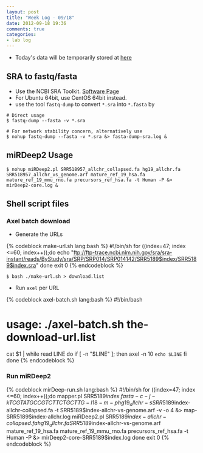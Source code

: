 ```yaml
---
layout: post
title: "Week Log - 09/18"
date: 2012-09-18 19:36
comments: true
categories: 
- lab log
---
```


* Today's data will be temporarily stored at [here](http://liang.ntuphoto.tw/lab-data/fasta/)


## SRA to fastq/fasta

* Use the NCBI SRA Toolkit. [Software Page]
* For Ubuntu 64bit, use CentOS 64bit instead.
* use the tool `fastq-dump` to convert `*.sra` into `*.fasta` by

```
# Direct usage
$ fastq-dump --fasta -v *.sra

# For network stability concern, alternatively use
$ nohup fastq-dump --fasta -v *.sra &> fasta-dump-sra.log &
```

[Software Page]: http://www.ncbi.nlm.nih.gov/Traces/sra/sra.cgi?view=software
<!-- more -->


## miRDeep2 Usage

```
$ nohup miRDeep2.pl SRR518957_allchr_collapsed.fa hg19_allchr.fa SRR518957_allchr_vs_genome.arf mature_ref_19_hsa.fa mature_ref_19_mmu_rno.fa precursors_ref_hsa.fa -t Human -P &> mirDeep2-core.log &
```

## Shell script files

### Axel batch download

* Generate the URLs

{% codeblock make-url.sh lang:bash %}
#!/bin/sh
for ((index=47; index <=60; index++));do
    echo "ftp://ftp-trace.ncbi.nlm.nih.gov/sra/sra-instant/reads/ByStudy/sra/SRP/SRP014/SRP014142/SRR5189$index/SRR5189$index.sra"
done
exit 0 
{% endcodeblock %}

    $ bash ./make-url.sh > download.list

* Run `axel` per URL

{% codeblock axel-batch.sh lang:bash %}
#!/bin/bash
# usage:  ./axel-batch.sh the-download-url.list
cat $1 | while read LINE
do
    if [ -n "$LINE" ]; then
        axel -n 10 `echo $LINE`
    fi
done
{% endcodeblock %}

### Run miRDeep2

{% codeblock mirDeep-run.sh lang:bash %}
#!/bin/sh
for ((index=47; index <=60; index++));do
    mapper.pl SRR5189$index.fasta -c -j -k TCGTATGCCGTCTTCTGCTTG  -l 18 -m -p hg19_allchr -s SRR5189$index-allchr-collapsed.fa -t SRR5189$index-allchr-vs-genome.arf -v -o 4 &> map-SRR5189$index-allchr.log 
    miRDeep2.pl SRR5189$index-allchr-collapsed.fa hg19_allchr.fa SRR5189$index-allchr-vs-genome.arf mature_ref_19_hsa.fa mature_ref_19_mmu_rno.fa precursors_ref_hsa.fa -t Human -P &> mirDeep2-core-SRR5189$index.log
done
exit 0
{% endcodeblock %}
